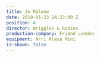```yaml
---
title: Jo Malone
date: 2019-01-23 14:23:00 Z
position: 4
director: Wriggles & Robins
production-company: Friend London
equipment: Arri Alexa Mini
is-shown: false
---
```


